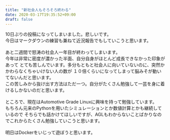 ```yaml
---
title: "新社会人もそろそろ終わる"
date: 2020-03-17T19:35:52+09:00
draft: false
---
```

10日ぶりの投稿になってしまいました。悲しいです。\
今日はマークダウンの練習も兼ねて近況報告でもしていこうと思います。\
\
あと二週間で怒涛の社会人一年目が終わってしまいます。\
今年は非常に密度が濃かった半面、自分自身がほとんど成長できなかった印象があって
とても苦しんでいます。多分もともと社会人に向いていないのに、突然かかわらなくちゃいけない人の数が
１０倍くらいになってしまって脳みそが動いてないんだと思います。\
この苦しみから抜け出す方法はただ一つ。自分がたくさん勉強して一芸を身に着けるしかないのだと思います。\
\
ところで、現在はAutomotive Grade Linuxに興味を持って勉強しています。\
もちろん元来のPythonを用いたシミュレーションとか数値計算とかも継続しているので
そちらでも話かけてほしいですが、AGLもわからないことばかりなのでこれからたくさん勉強していこうと思います。\
\
明日はDockerをいじって遊ぼうと思います。